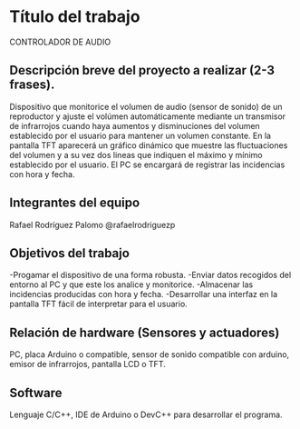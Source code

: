 # Título del trabajo
CONTROLADOR DE AUDIO

## Descripción breve del proyecto a realizar (2-3 frases).

Dispositivo que monitorice el volumen de audio (sensor de sonido) de un reproductor y ajuste el volúmen automáticamente mediante un transmisor de infrarrojos cuando haya aumentos y disminuciones del volumen establecido por el usuario para mantener un volumen constante. En la pantalla TFT aparecerá un gráfico dinámico que muestre las fluctuaciones del volumen y a su vez dos lineas que indiquen el máximo y mínimo establecido por el usuario. El PC se encargará de registrar las incidencias con hora y fecha.

## Integrantes del equipo

Rafael Rodríguez Palomo @rafaelrodriguezp

## Objetivos del trabajo

-Progamar el dispositivo de una forma robusta.
-Enviar datos recogidos del entorno al PC y que este los analice y monitorice.
-Almacenar las incidencias producidas con hora y fecha.
-Desarrollar una interfaz en la pantalla TFT fácil de interpretar para el usuario.

## Relación de hardware (Sensores y actuadores)

PC, placa Arduino o compatible, sensor de sonido compatible con arduino, emisor de infrarrojos, pantalla LCD o TFT.

## Software

Lenguaje C/C++, IDE de Arduino o DevC++ para desarrollar el programa.
